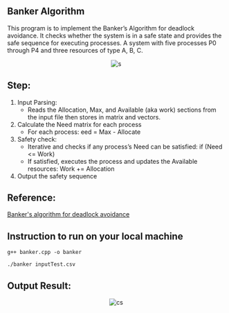 ## Banker Algorithm

This program is to implement the Banker’s Algorithm for deadlock avoidance. It checks whether the system is in a safe state and provides the safe sequence for executing processes.  A system with five processes P0 through P4 and three resources of type A, B, C.

<div align=center>
  <image src="1.png" alt="s">
</div>

## Step:

1. Input Parsing:
    - Reads the Allocation, Max, and Available (aka work) sections from the input file then stores in matrix and vectors.
2. Calculate the Need matrix for each process
    - For each process: eed = Max - Allocate
3. Safety check:
    - Iterative and checks if any process’s Need can be satisfied:
        if (Need <= Work) 
    - If satisfied, executes the process and updates the Available resources:
        Work += Allocation
4. Output the safety sequence

## Reference:  

[Banker's algorithm for deadlock avoidance][Banker Algorithm]

[Banker Algorithm]: https://www.youtube.com/watch?v=2V2FfP_olaA

## Instruction to run on your local machine
`g++ banker.cpp -o banker`

`./banker inputTest.csv`

## Output Result:
<div align=center>
  <image src="2.png" alt="cs">
</div>